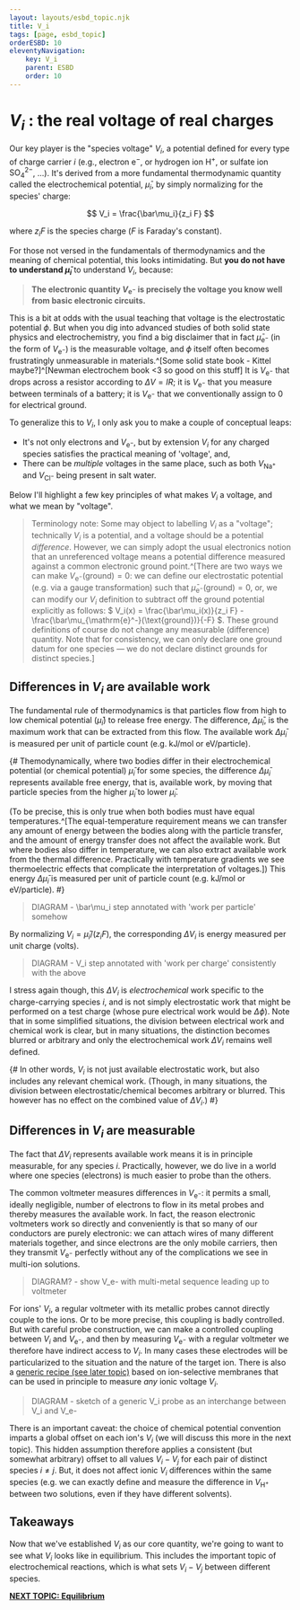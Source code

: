 ```yaml
---
layout: layouts/esbd_topic.njk
title: V_i
tags: [page, esbd_topic]
orderESBD: 10
eleventyNavigation:
    key: V_i
    parent: ESBD
    order: 10
---
```


# $V_i$ : the real voltage of real charges

Our key player is the "species voltage" $V_i$, a potential defined for every type of charge carrier $i$ (e.g., electron $\mathrm{e}^-$, or hydrogen ion $\mathrm{H}^+$, or sulfate ion $\mathrm{SO_4}^{2-}$, ...). It's derived from a more fundamental thermodynamic quantity called the electrochemical potential, $\bar\mu_i$, by simply normalizing for the species' charge:

$$ V_i = \frac{\bar\mu_i}{z_i F} $$

where $z_i F$ is the species charge ($F$ is Faraday's constant).

For those not versed in the fundamentals of thermodynamics and the meaning of chemical potential, this looks intimidating. But **you do not have to understand $\bar\mu_i$** to understand $V_i$, because:

> **The electronic quantity $V_{\mathrm{e}^-}$ is precisely the voltage you know well from basic electronic circuits.**

This is a bit at odds with the usual teaching that voltage is the electrostatic potential $\phi$. But when you dig into advanced studies of both solid state physics and electrochemistry, you find a big disclaimer that in fact $\bar\mu_{\mathrm{e}^-}$ (in the form of $V_{\mathrm{e}^-}$) is the measurable voltage, and $\phi$ itself often becomes frustratingly unmeasurable in materials.^[Some solid state book - Kittel maybe?]^[Newman electrochem book <3 so good on this stuff] It is $V_{\mathrm{e}^-}$ that drops across a resistor according to $\Delta V = IR$; it is $V_{\mathrm{e}^-}$ that you measure between terminals of a battery; it is $V_{\mathrm{e}^-}$ that we conventionally assign to $0$ for electrical ground.

To generalize this to $V_i$, I only ask you to make a couple of conceptual leaps:
* It's not only electrons and $V_{\mathrm{e}^-}$, but by extension $V_i$ for any charged species satisfies the practical meaning of 'voltage', and,
* There can be *multiple* voltages in the same place, such as both $V_{\mathrm{Na}^+}$ and $V_{\mathrm{Cl}^-}$ being present in salt water.

Below I'll highlight a few key principles of what makes $V_i$ a voltage, and what we mean by "voltage".

> Terminology note: Some may object to labelling $V_i$ as a "voltage"; technically $V_i$ is a potential, and a voltage should be a potential *difference*. However, we can simply adopt the usual electronics notion that an unreferenced voltage means a potential difference measured against a common electronic ground point.^[There are two ways we can make $V_{\mathrm{e}^-}(\text{ground}) = 0$: we can define our electrostatic potential (e.g. via a gauge transformation) such that $\bar\mu_{\mathrm{e}^-}(\text{ground})=0$, or, we can modify our $V_i$ definition to subtract off the ground potential explicitly as follows: $ V_i(x) = \frac{\bar\mu_i(x)}{z_i F} - \frac{\bar\mu_{\mathrm{e}^-}(\text{ground})}{-F} $. These ground definitions of course do not change any measurable (difference) quantity. Note that for consistency, we can only declare one ground datum for one species — we do not declare distinct grounds for distinct species.]

## Differences in $V_i$ are available work

The fundamental rule of thermodynamics is that particles flow from high to low chemical potential ($\bar\mu_i$) to release free energy. The difference, $\Delta \bar\mu_i$, is the maximum work that can be extracted from this flow. The available work $\Delta\bar\mu_i$ is measured per unit of particle count (e.g. kJ/mol or eV/particle).

{#
Themodynamically, where two bodies differ in their electrochemical potential (or chemical potential) $\bar\mu_i$ for some species, the difference $\Delta \bar\mu_i$ represents available free energy, that is, available work, by moving that particle species from the higher $\bar\mu_i$ to lower $\bar\mu_i$.

(To be precise, this is only true when both bodies must have equal temperatures.^[The equal-temperature requirement means we can transfer any amount of energy between the bodies along with the particle transfer, and the amount of energy transfer does not affect the available work. But where bodies also differ in temperature, we can also extract available work from the thermal difference. Practically with temperature gradients we see thermoelectric effects that complicate the interpretation of voltages.]) This energy $\Delta\bar\mu_i$ is measured per unit of particle count (e.g. kJ/mol or eV/particle). #}

> DIAGRAM - \bar\mu_i step annotated with 'work per particle' somehow

By normalizing $V_i = \bar\mu_i/(z_i F)$, the corresponding $\Delta V_i$ is energy measured per unit charge (volts). 

> DIAGRAM - V_i step annotated with 'work per charge' consistently with the above

I stress again though, this $\Delta V_i$ is *electrochemical* work specific to the charge-carrying species $i$, and is not simply electrostatic work that might be performed on a test charge (whose pure electrical work would be $\Delta\phi$). Note that in some simplified situations, the division between electrical work and chemical work is clear, but in many situations, the distinction becomes blurred or arbitrary and only the electrochemical work $\Delta V_i$ remains well defined.



{#
In other words, $V_i$ is not just available electrostatic work, but also includes any relevant chemical work. (Though, in many situations, the division between electrostatic/chemical becomes arbitrary or blurred. This however has no effect on the combined value of $\Delta V_i$.)
#}

## Differences in $V_i$ are measurable

The fact that $\Delta V_i$ represents available work means it is in principle measurable, for any species $i$. Practically, however, we do live in a world where one species (electrons) is much easier to probe than the others.

The common voltmeter measures differences in $V_{\mathrm{e}^-}$: it permits a small, ideally negligible, number of electrons to flow in its metal probes and thereby measures the available work. In fact, the reason electronic voltmeters work so directly and conveniently is that so many of our conductors are purely electronic: we can attach wires of many different materials together, and since electrons are the only mobile carriers, then they transmit $V_{\mathrm{e}^-}$ perfectly without any of the complications we see in multi-ion solutions.

> DIAGRAM? - show V_e- with multi-metal sequence leading up to voltmeter 

For ions' $V_i$, a regular voltmeter with its metallic probes cannot directly couple to the ions. Or to be more precise, this coupling is badly controlled. But with careful probe construction, we can make a controlled coupling between $V_i$ and $V_{\mathrm{e}^-}$, and then by measuring $V_{\mathrm{e}^-}$ with a regular voltmeter we therefore have indirect access to $V_i$. In many cases these electrodes will be particularized to the situation and the nature of the target ion. There is also a [generic recipe (see later topic)](../nuances/) based on ion-selective membranes that can be used in principle to measure *any* ionic voltage $V_i$.

> DIAGRAM - sketch of a generic V_i probe as an interchange between V_i and V_e-

There is an important caveat: the choice of chemical potential convention imparts a global offset on each ion's $V_i$ (we will discuss this more in the next topic). This hidden assumption therefore applies a consistent (but somewhat arbitrary) offset to all values $V_i - V_j$ for each pair of distinct species $i\neq j$. But, it does not affect ionic $V_i$ differences within the same species (e.g. we can exactly define and measure the difference in $V_{\mathrm{H}^+}$ between two solutions, even if they have different solvents).

## Takeaways

Now that we've established $V_i$ as our core quantity, we're going to want to see what $V_i$ looks like in equilibrium. This includes the important topic of electrochemical reactions, which is what sets $V_i - V_j$ between different species.

[**NEXT TOPIC: Equilibrium**](../equilibrium/)
